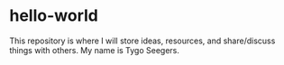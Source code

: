 # hello-world
This repository is where I will store ideas, resources, and share/discuss things with others.
My name is Tygo Seegers.